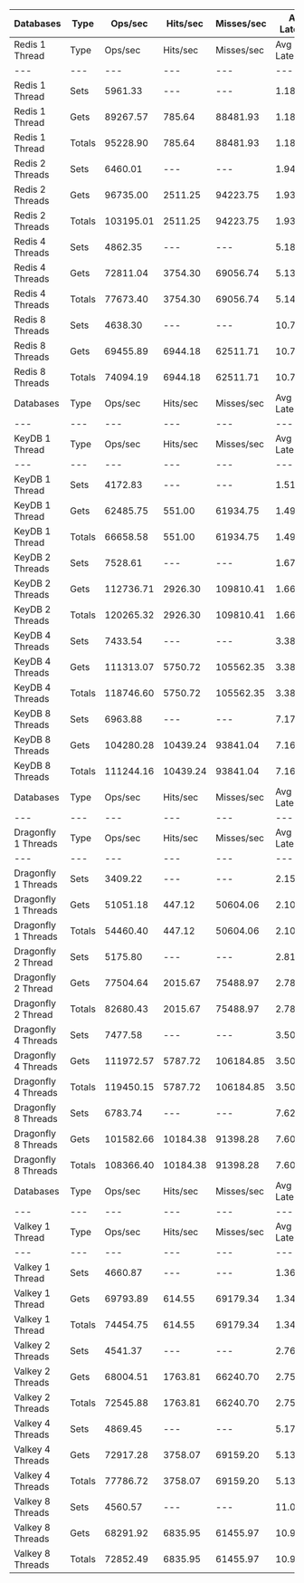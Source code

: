 | Databases | Type | Ops/sec | Hits/sec | Misses/sec | Avg Latency | p50 Latency | p99 Latency | p99.9 Latency | KB/sec |
| --- | --- | --- | --- | --- | --- | --- | --- | --- | --- |
| Redis 1 Thread | Type | Ops/sec | Hits/sec | Misses/sec | Avg Latency | p50 Latency | p99 Latency | p99.9 Latency | KB/sec |
| --- | --- | --- | --- | --- | --- | --- | --- | --- | --- |
Redis 1 Thread | Sets | 5961.33 | --- | --- | 1.18699 | 1.20700 | 2.27100 | 4.89500 | 3259.17 |
Redis 1 Thread | Gets | 89267.57 | 785.64 | 88481.93 | 1.18375 | 1.20700 | 2.25500 | 4.99100 | 3868.28 |
Redis 1 Thread | Totals | 95228.90 | 785.64 | 88481.93 | 1.18396 | 1.20700 | 2.25500 | 4.99100 | 7127.45 |
Redis 2 Threads | Sets | 6460.01 | --- | --- | 1.94574 | 1.92700 | 2.73500 | 9.40700 | 3531.82 |
Redis 2 Threads | Gets | 96735.00 | 2511.25 | 94223.75 | 1.93697 | 1.91900 | 2.68700 | 9.85500 | 5026.71 |
Redis 2 Threads | Totals | 103195.01 | 2511.25 | 94223.75 | 1.93752 | 1.91900 | 2.68700 | 9.85500 | 8558.52 |
Redis 4 Threads | Sets | 4862.35 | --- | --- | 5.18957 | 5.11900 | 9.47100 | 17.91900 | 2658.35 |
Redis 4 Threads | Gets | 72811.04 | 3754.30 | 69056.74 | 5.13971 | 5.08700 | 9.02300 | 17.40700 | 4721.06 |
Redis 4 Threads | Totals | 77673.40 | 3754.30 | 69056.74 | 5.14283 | 5.08700 | 9.02300 | 17.40700 | 7379.42 |
Redis 8 Threads | Sets | 4638.30 | --- | --- | 10.72424 | 10.49500 | 21.11900 | 45.82300 | 2535.85 |
Redis 8 Threads | Gets | 69455.89 | 6944.18 | 62511.71 | 10.75878 | 10.55900 | 23.03900 | 46.07900 | 6194.81 |
Redis 8 Threads | Totals | 74094.19 | 6944.18 | 62511.71 | 10.75662 | 10.55900 | 22.91100 | 46.07900 | 8730.66 |
| Databases | Type | Ops/sec | Hits/sec | Misses/sec | Avg Latency | p50 Latency | p99 Latency | p99.9 Latency | KB/sec |
| --- | --- | --- | --- | --- | --- | --- | --- | --- | --- |
| KeyDB 1 Thread | Type | Ops/sec | Hits/sec | Misses/sec | Avg Latency | p50 Latency | p99 Latency | p99.9 Latency | KB/sec |
| --- | --- | --- | --- | --- | --- | --- | --- | --- | --- |
KeyDB 1 Thread | Sets | 4172.83 | --- | --- | 1.51679 | 1.47100 | 2.49500 | 6.97500 | 2281.36 |
KeyDB 1 Thread | Gets | 62485.75 | 551.00 | 61934.75 | 1.49873 | 1.47100 | 2.36700 | 7.13500 | 2708.27 |
KeyDB 1 Thread | Totals | 66658.58 | 551.00 | 61934.75 | 1.49986 | 1.47100 | 2.36700 | 7.07100 | 4989.63 |
KeyDB 2 Threads | Sets | 7528.61 | --- | --- | 1.67286 | 1.54300 | 4.19100 | 10.30300 | 4116.04 |
KeyDB 2 Threads | Gets | 112736.71 | 2926.30 | 109810.41 | 1.66315 | 1.54300 | 3.99900 | 10.17500 | 5858.03 |
KeyDB 2 Threads | Totals | 120265.32 | 2926.30 | 109810.41 | 1.66376 | 1.54300 | 4.01500 | 10.17500 | 9974.08 |
KeyDB 4 Threads | Sets | 7433.54 | --- | --- | 3.38934 | 3.26300 | 7.67900 | 16.89500 | 4064.07 |
KeyDB 4 Threads | Gets | 111313.07 | 5750.72 | 105562.35 | 3.38108 | 3.26300 | 7.67900 | 16.51100 | 7223.15 |
KeyDB 4 Threads | Totals | 118746.60 | 5750.72 | 105562.35 | 3.38160 | 3.26300 | 7.67900 | 16.51100 | 11287.22 |
KeyDB 8 Threads | Sets | 6963.88 | --- | --- | 7.17575 | 6.78300 | 18.55900 | 50.94300 | 3807.30 |
KeyDB 8 Threads | Gets | 104280.28 | 10439.24 | 93841.04 | 7.16885 | 6.75100 | 18.81500 | 51.71100 | 9307.51 |
KeyDB 8 Threads | Totals | 111244.16 | 10439.24 | 93841.04 | 7.16928 | 6.75100 | 18.81500 | 51.71100 | 13114.81 |
| Databases | Type | Ops/sec | Hits/sec | Misses/sec | Avg Latency | p50 Latency | p99 Latency | p99.9 Latency | KB/sec |
| --- | --- | --- | --- | --- | --- | --- | --- | --- | --- |
| Dragonfly 1 Threads | Type | Ops/sec | Hits/sec | Misses/sec | Avg Latency | p50 Latency | p99 Latency | p99.9 Latency | KB/sec |
| --- | --- | --- | --- | --- | --- | --- | --- | --- | --- |
Dragonfly 1 Threads | Sets | 3409.22 | --- | --- | 2.15436 | 1.84700 | 4.73500 | 22.27100 | 1863.88 |
Dragonfly 1 Threads | Gets | 51051.18 | 447.12 | 50604.06 | 2.10019 | 1.84700 | 4.60700 | 8.51100 | 2211.14 |
Dragonfly 1 Threads | Totals | 54460.40 | 447.12 | 50604.06 | 2.10358 | 1.84700 | 4.60700 | 8.70300 | 4075.02 |
Dragonfly 2 Thread | Sets | 5175.80 | --- | --- | 2.81238 | 2.71900 | 8.03100 | 19.45500 | 2829.71 |
Dragonfly 2 Thread | Gets | 77504.64 | 2015.67 | 75488.97 | 2.78319 | 2.71900 | 7.51900 | 14.07900 | 4029.26 |
Dragonfly 2 Thread | Totals | 82680.43 | 2015.67 | 75488.97 | 2.78502 | 2.71900 | 7.55100 | 14.52700 | 6858.97 |
Dragonfly 4 Threads | Sets | 7477.58 | --- | --- | 3.50621 | 3.61500 | 8.70300 | 18.68700 | 4088.15 |
Dragonfly 4 Threads | Gets | 111972.57 | 5787.72 | 106184.85 | 3.50285 | 3.61500 | 8.70300 | 18.68700 | 7267.41 |
Dragonfly 4 Threads | Totals | 119450.15 | 5787.72 | 106184.85 | 3.50306 | 3.61500 | 8.70300 | 18.68700 | 11355.56 |
Dragonfly 8 Threads | Sets | 6783.74 | --- | --- | 7.62416 | 7.13500 | 26.23900 | 60.67100 | 3708.81 |
Dragonfly 8 Threads | Gets | 101582.66 | 10184.38 | 91398.28 | 7.60835 | 7.10300 | 26.11100 | 61.43900 | 9074.38 |
Dragonfly 8 Threads | Totals | 108366.40 | 10184.38 | 91398.28 | 7.60934 | 7.10300 | 26.11100 | 61.43900 | 12783.19 |
| Databases | Type | Ops/sec | Hits/sec | Misses/sec | Avg Latency | p50 Latency | p99 Latency | p99.9 Latency | KB/sec |
| --- | --- | --- | --- | --- | --- | --- | --- | --- | --- |
| Valkey 1 Thread | Type | Ops/sec | Hits/sec | Misses/sec | Avg Latency | p50 Latency | p99 Latency | p99.9 Latency | KB/sec |
| --- | --- | --- | --- | --- | --- | --- | --- | --- | --- |
Valkey 1 Thread | Sets | 4660.87 | --- | --- | 1.36359 | 1.25500 | 2.27100 | 8.76700 | 2548.18 |
Valkey 1 Thread | Gets | 69793.89 | 614.55 | 69179.34 | 1.34147 | 1.25500 | 2.22300 | 5.53500 | 3024.57 |
Valkey 1 Thread | Totals | 74454.75 | 614.55 | 69179.34 | 1.34286 | 1.25500 | 2.23900 | 6.04700 | 5572.75 |
Valkey 2 Threads | Sets | 4541.37 | --- | --- | 2.76618 | 2.52700 | 6.94300 | 13.43900 | 2482.86 |
Valkey 2 Threads | Gets | 68004.51 | 1763.81 | 66240.70 | 2.75321 | 2.52700 | 6.55900 | 13.05500 | 3532.96 |
Valkey 2 Threads | Totals | 72545.88 | 1763.81 | 66240.70 | 2.75402 | 2.52700 | 6.55900 | 13.11900 | 6015.82 |
Valkey 4 Threads | Sets | 4869.45 | --- | --- | 5.17820 | 5.11900 | 8.12700 | 19.32700 | 2662.23 |
Valkey 4 Threads | Gets | 72917.28 | 3758.07 | 69159.20 | 5.13344 | 5.08700 | 6.91100 | 18.43100 | 4727.09 |
Valkey 4 Threads | Totals | 77786.72 | 3758.07 | 69159.20 | 5.13624 | 5.11900 | 6.94300 | 18.55900 | 7389.32 |
Valkey 8 Threads | Sets | 4560.57 | --- | --- | 11.06905 | 10.55900 | 30.46300 | 48.63900 | 2493.35 |
Valkey 8 Threads | Gets | 68291.92 | 6835.95 | 61455.97 | 10.95784 | 10.55900 | 26.49500 | 48.12700 | 6095.09 |
Valkey 8 Threads | Totals | 72852.49 | 6835.95 | 61455.97 | 10.96480 | 10.55900 | 26.75100 | 48.38300 | 8588.44 |
